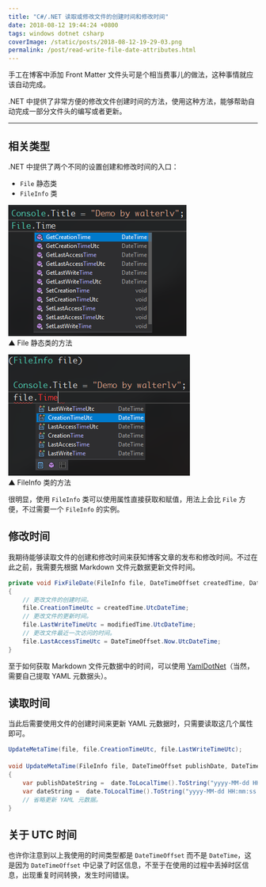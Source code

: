 ```yaml
---
title: "C#/.NET 读取或修改文件的创建时间和修改时间"
date: 2018-08-12 19:44:24 +0800
tags: windows dotnet csharp
coverImage: /static/posts/2018-08-12-19-29-03.png
permalink: /post/read-write-file-date-attributes.html
---
```


手工在博客中添加 Front Matter 文件头可是个相当费事儿的做法，这种事情就应该自动完成。

.NET 中提供了非常方便的修改文件创建时间的方法，使用这种方法，能够帮助自动完成一部分文件头的编写或者更新。

---

<div id="toc"></div>

## 相关类型

.NET 中提供了两个不同的设置创建和修改时间的入口：

- `File` 静态类
- `FileInfo` 类

![File 类的时间方法](/static/posts/2018-08-12-19-29-03.png)  
▲ File 静态类的方法

![FileInfo 类的时间方法](/static/posts/2018-08-12-19-30-17.png)  
▲ FileInfo 类的方法

很明显，使用 `FileInfo` 类可以使用属性直接获取和赋值，用法上会比 `File` 方便，不过需要一个 `FileInfo` 的实例。

## 修改时间

我期待能够读取文件的创建和修改时间来获知博客文章的发布和修改时间。不过在此之前，我需要先根据 Markdown 文件元数据更新文件时间。

```csharp
private void FixFileDate(FileInfo file, DateTimeOffset createdTime, DateTimeOffset modifiedTime)
{
    // 更改文件的创建时间。
    file.CreationTimeUtc = createdTime.UtcDateTime;
    // 更改文件的更新时间。
    file.LastWriteTimeUtc = modifiedTime.UtcDateTime;
    // 更改文件最近一次访问的时间。
    file.LastAccessTimeUtc = DateTimeOffset.Now.UtcDateTime;
}
```

至于如何获取 Markdown 文件元数据中的时间，可以使用 [YamlDotNet](https://www.nuget.org/packages/YamlDotNet/)（当然，需要自己提取 YAML 元数据头）。

## 读取时间

当此后需要使用文件的创建时间来更新 YAML 元数据时，只需要读取这几个属性即可。

```csharp
UpdateMetaTime(file, file.CreationTimeUtc, file.LastWriteTimeUtc);

void UpdateMetaTime(FileInfo file, DateTimeOffset publishDate, DateTimeOffset date)
{
    var publishDateString =  date.ToLocalTime().ToString("yyyy-MM-dd HH:mm:ss zz");
    var dateString =  date.ToLocalTime().ToString("yyyy-MM-dd HH:mm:ss zz");
    // 省略更新 YAML 元数据。
}
```

## 关于 UTC 时间

也许你注意到以上我使用的时间类型都是 `DateTimeOffset` 而不是 `DateTime`，这是因为 `DateTimeOffset` 中记录了时区信息，不至于在使用的过程中丢掉时区信息，出现重复时间转换，发生时间错误。



